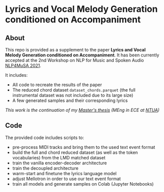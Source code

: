 # Lyrics and Vocal Melody Generation conditioned on Accompaniment

## About
This repo is provided as a supplement to the paper **Lyrics and Vocal Melody Generation conditioned on Accompaniment**.
It has been currently accepted at the 2nd Workshop on NLP for Music and Spoken Audio [NLP4MuSA 2021](https://sites.google.com/view/nlp4musa-2021).

It includes:
- All code to recreate the results of the paper
- The reduced chord dataset `dataset_chords.parquet` (the full instrumental dataset was not included due to its large size)
- A few generated samples and their corresponding lyrics


*This work is the continuation of my [Master's thesis](http://artemis.cslab.ece.ntua.gr:8080/jspui/handle/123456789/17907) (MEng in ECE at [NTUA](https://www.ece.ntua.gr/en))*

## Code

The provided code includes scripts to:
- pre-process MIDI tracks and bring them to the used text event format
- build the full and chord reduced dataset (as well as the token vocabularies) from the LMD matched dataset
- train the vanilla encoder-decoder architecture
- train the decoupled architecture
- warm-start and finetune the lyrics language model
- adjust Mellotron in order to use our text event format
- train all models and generate samples on Colab (Jupyter Notebooks)
